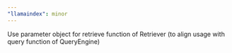 ```yaml
---
"llamaindex": minor
---
```


Use parameter object for retrieve function of Retriever (to align usage with query function of QueryEngine)
